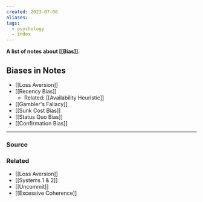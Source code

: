 ```yaml
---
created: 2023-07-08
aliases: 
tags:
  - psychology
  - index
---
```

**A list of notes about [[Bias]].**

## Biases in Notes

- [[Loss Aversion]]
- [[Recency Bias]]
    - Related: [[Availability Heuristic]]
- [[Gambler's Fallacy]]
- [[Sunk Cost Bias]]
- [[Status Quo Bias]]
- [[Confirmation Bias]]

---

### Source

### Related
- [[Loss Aversion]] 
- [[Systems 1 & 2]] 
- [[Uncommit]] 
- [[Excessive Coherence]]